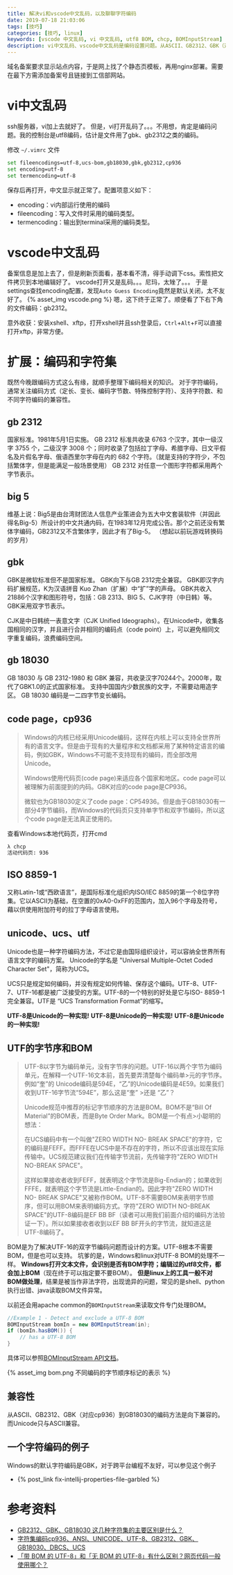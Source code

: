 ```yaml
---
title: 解决vi和vscode中文乱码，以及聊聊字符编码
date: 2019-07-18 21:03:06
tags: [技巧]
categories: [技巧, linux]
keywords: [vscode 中文乱码, vi 中文乱码, utf8 BOM, chcp, BOMInputStream]
description: vi中文乱码、vscode中文乱码是编码设置问题。从ASCII、GB2312、GBK（对应cp936）到GB18030的编码方法是向下兼容的。而Unicode只与ASCII兼容。使用chcp查看windows代码页。BOM是为了解决UTF-16的编码识别问题，标准的UTF-8是不需要的，但是可以支持。Windows默认对UTF-8都加上BOM，会导致Linux软件处理出异常。java可以使用BOMInputStream处理包含BOM的文件。
---
```


域名备案要求显示站点内容，于是网上找了个静态页模板，再用nginx部署。需要在最下方需添加备案号且链接到工信部网站。

# vi中文乱码

ssh服务器，vi加上去就好了。
但是，vi打开乱码了。。。不用想，肯定是编码问题。我的控制台是utf8编码，估计是文件用了gbk、gb2312之类的编码。

修改 `~/.vimrc` 文件
```bash
set fileencodings=utf-8,ucs-bom,gb18030,gbk,gb2312,cp936
set encoding=utf-8
set termencoding=utf-8
```
保存后再打开，中文显示就正常了。配置项意义如下：
- encoding：vi内部运行使用的编码
- fileencoding：写入文件时采用的编码类型。
- termencoding：输出到terminal采用的编码类型。

# vscode中文乱码

备案信息是加上去了，但是刷新页面看，基本看不清，得手动调下css。索性把文件拷贝到本地编辑好了。
vscode打开又是乱码。。。尼玛，太矬了。。。
于是settings查找encoding配置，发现`Auto Guess Encoding`竟然是默认关闭，太不友好了。
{% asset_img vscode.png %}
嗯，这下终于正常了。顺便看了下右下角的文件编码：gb2312。

意外收获：安装xshell、xftp，打开xshell并且ssh登录后，`Ctrl`+`Alt`+`F`可以直接打开xftp，非常方便。

# 扩展：编码和字符集

既然今晚跟编码方式这么有缘，就顺手整理下编码相关的知识。
对于字符编码，通常关注编码方式（定长、变长、编码字节数、特殊控制字符）、支持字符数、和不同字符编码的兼容性。

## gb 2312

国家标准。1981年5月1日实施。
GB 2312 标准共收录 6763 个汉字，其中一级汉字 3755 个，二级汉字 3008 个；同时收录了包括拉丁字母、希腊字母、日文平假名及片假名字母、俄语西里尔字母在内的 682 个字符。（就是支持的字符少，不包括繁体字，但是能满足一般场景使用）
GB 2312 对任意一个图形字符都采用两个字节表示。

## big 5

维基上说：Big5是由台湾财团法人信息产业策进会为五大中文套装软件（并因此得名Big-5）所设计的中文共通内码，在1983年12月完成公告。那个之前还没有繁体字编码，GB2312又不含繁体字，因此才有了Big-5。
（想起以前玩游戏转换码的岁月）

## gbk

GBK是微软标准但不是国家标准。
GBK向下与GB 2312完全兼容。
GBK即汉字内码扩展规范，K为汉语拼音 Kuo Zhan（扩展）中“扩”字的声母。
GBK共收入21886个汉字和图形符号，包括：GB 2313、BIG 5、CJK字符（中日韩）等。
GBK采用双字节表示。

CJK是中日韩统一表意文字（CJK Unified Ideographs）。在Unicode中，收集各国相同的汉字，并且进行合并相同的编码点（code point）上，可以避免相同文字重复编码，浪费编码空间。

## gb 18030

GB 18030 与 GB 2312-1980 和 GBK 兼容，共收录汉字70244个。2000年，取代了GBK1.0的正式国家标准。
支持中国国内少数民族的文字，不需要动用造字区。
GB 18030 编码是一二四字节变长编码。

## code page，cp936

>Windows的内核已经采用Unicode编码，这样在内核上可以支持全世界所有的语言文字。但是由于现有的大量程序和文档都采用了某种特定语言的编码，例如GBK，Windows不可能不支持现有的编码，而全部改用Unicode。
>
>Windows使用代码页(code page)来适应各个国家和地区。code page可以被理解为前面提到的内码。GBK对应的code page是CP936。
>
>微软也为GB18030定义了code page：CP54936。但是由于GB18030有一部分4字节编码，而Windows的代码页只支持单字节和双字节编码，所以这个code page是无法真正使用的。

查看Windows本地代码页，打开cmd
```bat
λ chcp
活动代码页: 936
```

## ISO 8859-1

又称Latin-1或“西欧语言”，是国际标准化组织内ISO/IEC 8859的第一个8位字符集。它以ASCII为基础，在空置的0xA0-0xFF的范围内，加入96个字母及符号，藉以供使用附加符号的拉丁字母语言使用。

## unicode、ucs、utf

Unicode也是一种字符编码方法，不过它是由国际组织设计，可以容纳全世界所有语言文字的编码方案。 Unicode的学名是 "Universal Multiple-Octet Coded Character Set"，简称为UCS。

UCS只是规定如何编码，并没有规定如何传输、保存这个编码。UTF-8、UTF-7、UTF-16都是被广泛接受的方案。UTF-8的一个特别的好处是它与ISO- 8859-1完全兼容。UTF是 “UCS Transformation Format”的缩写。

**UTF-8是Unicode的一种实现!**
**UTF-8是Unicode的一种实现!**
**UTF-8是Unicode的一种实现!**

## UTF的字节序和BOM

>UTF-8以字节为编码单元，没有字节序的问题。UTF-16以两个字节为编码单元，在解释一个UTF-16文本前，首先要弄清楚每个编码单>元的字节序。例如“奎”的 Unicode编码是594E，“乙”的Unicode编码是4E59。如果我们收到UTF-16字节流“594E”，那么这是“奎” >还是 “乙”？
>
>Unicode规范中推荐的标记字节顺序的方法是BOM。BOM不是“Bill Of Material”的BOM表，而是Byte Order Mark。BOM是一个有点>小聪明的想法：
>
>在UCS编码中有一个叫做"ZERO WIDTH NO- BREAK SPACE"的字符，它的编码是FEFF。而FFFE在UCS中是不存在的字符，所以不应该出现在实际传输中。UCS规范建议我们在传输字节流前，先传输字符"ZERO WIDTH NO-BREAK SPACE"。
>
>这样如果接收者收到FEFF，就表明这个字节流是Big-Endian的；如果收到FFFE，就表明这个字节流是Little-Endian的。因此字符"ZERO WIDTH NO- BREAK SPACE"又被称作BOM。UTF-8不需要BOM来表明字节顺序，但可以用BOM来表明编码方式。字符"ZERO WIDTH NO-BREAK SPACE"的UTF-8编码是EF BB BF（读者可以用我们前面介绍的编码方法验证一下）。所以如果接收者收到以EF BB BF开头的字节流，就知道这是UTF-8编码了。

BOM是为了解决UTF-16的双字节编码问题而设计的方案。UTF-8根本不需要BOM，但是也可以支持。
坑爹的是，Windows和linux对UTF-8 BOM的处理不一样。
**Windows打开文本文件，会识别是否有BOM字符；编辑过的utf8文件，都会加上BOM**（现在终于可以指定要不要BOM）。
**但是linux上的工具一般不对BOM做处理**，结果是被当作非法字符，出现诡异的问题，常见的是shell、python执行出错、java读取BOM文件异常。

以前还会用apache common的`BOMInputStream`来读取文件专门处理BOM。
```java
//Example 1 - Detect and exclude a UTF-8 BOM
BOMInputStream bomIn = new BOMInputStream(in);
if (bomIn.hasBOM()) {
    // has a UTF-8 BOM
}
```
具体可以参照[BOMInputStream API文档](http://commons.apache.org/proper/commons-io/apidocs/org/apache/commons/io/input/BOMInputStream.html)。

{% asset_img bom.png 不同编码的字节顺序标记的表示 %}

## 兼容性

从ASCII、GB2312、GBK（对应cp936）到GB18030的编码方法是向下兼容的。而Unicode只与ASCII兼容。

## 一个字符编码的例子

Windows的默认字符编码是GBK，对于跨平台编程不友好，可以参见这个例子
- {% post_link fix-intellij-properties-file-garbled %}

# 参考资料

- [GB2312、GBK、GB18030 这几种字符集的主要区别是什么？](https://www.zhihu.com/question/19677619)
- [字符集编码cp936、ANSI、UNICODE、UTF-8、GB2312、GBK、GB18030、DBCS、UCS](https://blog.csdn.net/wanghuiqi2008/article/details/8079071)
- [「带 BOM 的 UTF-8」和「无 BOM 的 UTF-8」有什么区别？网页代码一般使用哪个？](https://www.zhihu.com/question/20167122)